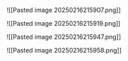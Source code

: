 ![[Pasted image 20250216215907.png]]


![[Pasted image 20250216215919.png]]



![[Pasted image 20250216215947.png]]


![[Pasted image 20250216215958.png]]